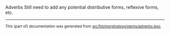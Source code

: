 Adverbs
Still need to add any potential distributive forms, reflexive forms, etc.

* * *

<small>This (part of) documentation was generated from [src/fst/morphology/stems/adverbs.lexc](https://github.com/giellalt/lang-hdn/blob/main/src/fst/morphology/stems/adverbs.lexc)</small>

